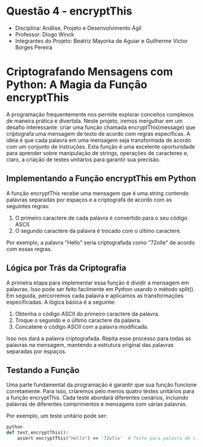 # Questão 4 - encryptThis

 - Disciplina: Análise, Projeto e Desenvolvimento Ágil
 - Professor: Diogo Winck
 - Integrantes do Projeto: Beatriz Mayorka de Aguiar e Guilherme Victor Borges Pereira

# Criptografando Mensagens com Python: A Magia da Função encryptThis

A programação frequentemente nos permite explorar conceitos complexos de maneira prática e divertida. Neste projeto, iremos mergulhar em um desafio interessante: criar uma função chamada encryptThis(message) que criptografa uma mensagem de texto de acordo com regras específicas. A ideia é que cada palavra em uma mensagem seja transformada de acordo com um conjunto de instruções. Esta função é uma excelente oportunidade para aprender sobre manipulação de strings, operações de caracteres e, claro, a criação de testes unitários para garantir sua precisão.

## Implementando a Função encryptThis em Python

A função encryptThis recebe uma mensagem que é uma string contendo palavras separadas por espaços e a criptografa de acordo com as seguintes regras:

1. O primeiro caractere de cada palavra é convertido para o seu código ASCII.
2. O segundo caractere da palavra é trocado com o último caractere.

Por exemplo, a palavra "Hello" seria criptografada como "72olle" de acordo com essas regras.

## Lógica por Trás da Criptografia

A primeira etapa para implementar essa função é dividir a mensagem em palavras. Isso pode ser feito facilmente em Python usando o método split(). Em seguida, percorremos cada palavra e aplicamos as transformações especificadas. A lógica básica é a seguinte:

1. Obtenha o código ASCII do primeiro caractere da palavra.
2. Troque o segundo e o último caractere da palavra.
3. Concatene o código ASCII com a palavra modificada.

Isso nos dará a palavra criptografada. Repita esse processo para todas as palavras na mensagem, mantendo a estrutura original das palavras separadas por espaços.

## Testando a Função

Uma parte fundamental da programação é garantir que sua função funcione corretamente. Para isso, criaremos pelo menos quatro testes unitários para a função encryptThis. Cada teste abordará diferentes cenários, incluindo palavras de diferentes comprimentos e mensagens com várias palavras. 

Por exemplo, um teste unitário pode ser:

```ruby
python
def test_encryptThis():
    assert encryptThis("Hello") == '72olle'  # Teste para palavra de cinco letras
```
